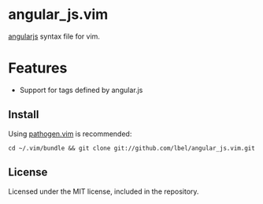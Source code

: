 angular_js.vim
==============

[angularjs][] syntax file for vim.

[angularjs]:http://angularjs.org/

# Features
 * Support for tags defined by angular.js

## Install

Using [pathogen.vim][] is recommended:

    cd ~/.vim/bundle && git clone git://github.com/lbel/angular_js.vim.git

[pathogen.vim]:https://github.com/tpope/vim-pathogen

## License

Licensed under the MIT license, included in the repository.
